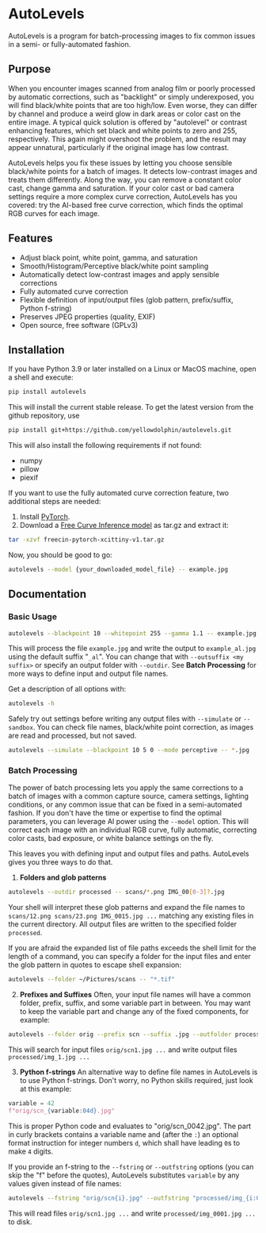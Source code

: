 # AutoLevels

AutoLevels is a program for batch-processing images to fix common issues in a semi- or fully-automated fashion.

## Purpose

When you encounter images scanned from analog film or poorly processed by automatic corrections, such as "backlight" or simply underexposed, you will find black/white points that are too high/low. Even worse, they can differ by channel and produce a weird glow in dark areas or color cast on the entire image. A typical quick solution is offered by "autolevel" or contrast enhancing features, which set black and white points to zero and 255, respectively. This again might overshoot the problem, and the result may appear unnatural, particularly if the original image has low contrast.

AutoLevels helps you fix these issues by letting you choose sensible black/white points for a batch of images. It detects low-contrast images and treats them differently. Along the way, you can remove a constant color cast, change gamma and saturation. If your color cast or bad camera settings require a more complex curve correction, AutoLevels has you covered: try the AI-based free curve correction, which finds the optimal RGB curves for each image.

## Features

- Adjust black point, white point, gamma, and saturation
- Smooth/Histogram/Perceptive black/white point sampling
- Automatically detect low-contrast images and apply sensible corrections
- Fully automated curve correction
- Flexible definition of input/output files (glob pattern, prefix/suffix, Python f-string)
- Preserves JPEG properties (quality, EXIF)
- Open source, free software (GPLv3)

## Installation

If you have Python 3.9 or later installed on a Linux or MacOS machine, open a shell and execute:

```bash
pip install autolevels
```

This will install the current stable release. To get the latest version from the github repository, use

```bash
pip install git+https://github.com/yellowdolphin/autolevels.git
```

This will also install the following requirements if not found:
- numpy
- pillow
- piexif

If you want to use the fully automated curve correction feature, two additional steps are needed:
1. Install [PyTorch](https://pytorch.org/).
2. Download a [Free Curve Inference model](https://www.kaggle.com/models/greendolphin/freecin) as tar.gz and extract it:
```bash
tar -xzvf freecin-pytorch-xcittiny-v1.tar.gz
```

Now, you should be good to go:
```bash
autolevels --model {your_downloaded_model_file} -- example.jpg
```

## Documentation

### Basic Usage

```bash
autolevels --blackpoint 10 --whitepoint 255 --gamma 1.1 -- example.jpg
```

This will process the file `example.jpg` and write the output to `example_al.jpg` using the default suffix "`_al`". You can change that with `--outsuffix <my suffix>` or specify an output folder with `--outdir`. See **Batch Processing** for more ways to define input and output file names.

Get a description of all options with:

```bash
autolevels -h
```

Safely try out settings before writing any output files with `--simulate` or `--sandbox`. You can check file names, black/white point correction, as images are read and processed, but not saved.
```bash
autolevels --simulate --blackpoint 10 5 0 --mode perceptive -- *.jpg
```

### Batch Processing

The power of batch processing lets you apply the same corrections to a batch of images with a common capture source, camera settings, lighting conditions, or any common issue that can be fixed in a semi-automated fashion. If you don't have the time or expertise to find the optimal parameters, you can leverage AI power using the `--model` option. This will correct each image with an individual RGB curve, fully automatic, correcting color casts, bad exposure, or white balance settings on the fly.

This leaves you with defining input and output files and paths. AutoLevels gives you three ways to do that.

1. **Folders and glob patterns**
```bash
autolevels --outdir processed -- scans/*.png IMG_00[0-3]?.jpg
```
Your shell will interpret these glob patterns and expand the file names to `scans/12.png scans/23.png IMG_0015.jpg ...` matching any existing files in the current directory. All output files are written to the specified folder `processed`.

If you are afraid the expanded list of file paths exceeds the shell limit for the length of a command, you can specify a folder for the input files and enter the glob pattern in quotes to escape shell expansion:
```bash
autolevels --folder ~/Pictures/scans -- "*.tif"
```

2. **Prefixes and Suffixes**
Often, your input file names will have a common folder, prefix, suffix, and some variable part in between. You may want to keep the variable part and change any of the fixed components, for example:
```bash
autolevels --folder orig --prefix scn --suffix .jpg --outfolder processed --outprefix img_ --outsuffix .jpg -- 1 2 3 4
```
This will search for input files `orig/scn1.jpg ...` and write output files `processed/img_1.jpg ...`

3. **Python f-strings**
An alternative way to define file names in AutoLevels is to use Python f-strings. Don't worry, no Python skills required, just look at this example:
```python
variable = 42
f"orig/scn_{variable:04d}.jpg"
```
This is proper Python code and evaluates to "orig/scn_0042.jpg". The part in curly brackets contains a variable name and (after the `:`) an optional format instruction for integer numbers `d`, which shall have leading `0`s to make `4` digits.

If you provide an f-string to the `--fstring` or `--outfstring` options (you can skip the "f" before the quotes), AutoLevels substitutes `variable` by any values given instead of file names:
```bash
autolevels --fstring "orig/scn{i}.jpg" --outfstring "processed/img_{i:04d}.jpg" -- 1 2 3
```
This will read files `orig/scn1.jpg ...` and write `processed/img_0001.jpg ...` to disk.
